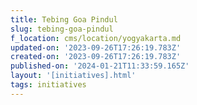 ```yaml
---
title: Tebing Goa Pindul
slug: tebing-goa-pindul
f_location: cms/location/yogyakarta.md
updated-on: '2023-09-26T17:26:19.783Z'
created-on: '2023-09-26T17:26:19.783Z'
published-on: '2024-01-21T11:33:59.165Z'
layout: '[initiatives].html'
tags: initiatives
---
```



